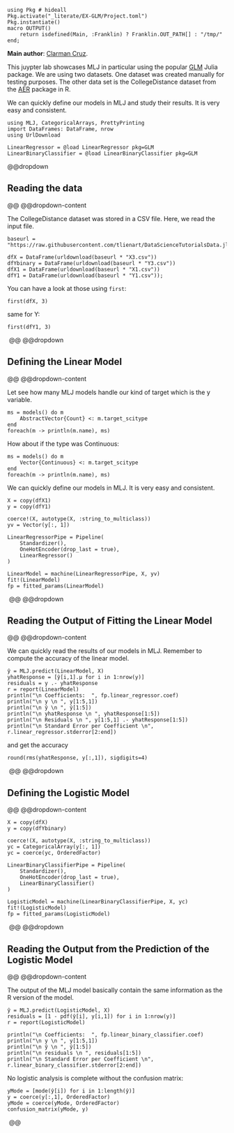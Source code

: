<!--This file was generated, do not modify it.-->
````julia:ex1
using Pkg # hideall
Pkg.activate("_literate/EX-GLM/Project.toml")
Pkg.instantiate()
macro OUTPUT()
    return isdefined(Main, :Franklin) ? Franklin.OUT_PATH[] : "/tmp/"
end;
````

**Main author**: [Clarman Cruz](https://github.com/drcxcruz).

This juypter lab showcases MLJ in particular using the popular [GLM](https://github.com/JuliaStats/GLM.jl) Julia package. We are using two datasets.  One dataset was created manually for testing purposes.  The other data set is the CollegeDistance dataset from the [AER](https://cran.r-project.org/web/packages/AER/index.html) package in R.

We can quickly define our models in MLJ and study their results.  It is very easy and consistent.

````julia:ex2
using MLJ, CategoricalArrays, PrettyPrinting
import DataFrames: DataFrame, nrow
using UrlDownload

LinearRegressor = @load LinearRegressor pkg=GLM
LinearBinaryClassifier = @load LinearBinaryClassifier pkg=GLM
````

@@dropdown
## Reading the data
@@
@@dropdown-content

The CollegeDistance dataset was stored in a CSV file.  Here, we read the input file.

````julia:ex3
baseurl = "https://raw.githubusercontent.com/tlienart/DataScienceTutorialsData.jl/master/data/glm/"

dfX = DataFrame(urldownload(baseurl * "X3.csv"))
dfYbinary = DataFrame(urldownload(baseurl * "Y3.csv"))
dfX1 = DataFrame(urldownload(baseurl * "X1.csv"))
dfY1 = DataFrame(urldownload(baseurl * "Y1.csv"));
````

You can have a look at those using `first`:

````julia:ex4
first(dfX, 3)
````

same for Y:

````julia:ex5
first(dfY1, 3)
````

‎
@@
@@dropdown
## Defining the Linear Model
@@
@@dropdown-content

Let see how many MLJ models handle our kind of target which is the y variable.

````julia:ex6
ms = models() do m
    AbstractVector{Count} <: m.target_scitype
end
foreach(m -> println(m.name), ms)
````

How about if the type was Continuous:

````julia:ex7
ms = models() do m
    Vector{Continuous} <: m.target_scitype
end
foreach(m -> println(m.name), ms)
````

We can quickly define our models in MLJ.  It is very easy and consistent.

````julia:ex8
X = copy(dfX1)
y = copy(dfY1)

coerce!(X, autotype(X, :string_to_multiclass))
yv = Vector(y[:, 1])

LinearRegressorPipe = Pipeline(
    Standardizer(),
    OneHotEncoder(drop_last = true),
    LinearRegressor()
)

LinearModel = machine(LinearRegressorPipe, X, yv)
fit!(LinearModel)
fp = fitted_params(LinearModel)
````

‎
@@
@@dropdown
## Reading the Output of Fitting the Linear Model
@@
@@dropdown-content

We can quickly read the results of our models in MLJ.  Remember to compute the accuracy of the linear model.

````julia:ex9
ŷ = MLJ.predict(LinearModel, X)
yhatResponse = [ŷ[i,1].μ for i in 1:nrow(y)]
residuals = y .- yhatResponse
r = report(LinearModel)
println("\n Coefficients:  ", fp.linear_regressor.coef)
println("\n y \n ", y[1:5,1])
println("\n ŷ \n ", ŷ[1:5])
println("\n yhatResponse \n ", yhatResponse[1:5])
println("\n Residuals \n ", y[1:5,1] .- yhatResponse[1:5])
println("\n Standard Error per Coefficient \n", r.linear_regressor.stderror[2:end])
````

and get the accuracy

````julia:ex10
round(rms(yhatResponse, y[:,1]), sigdigits=4)
````

‎
@@
@@dropdown
## Defining the Logistic Model
@@
@@dropdown-content

````julia:ex11
X = copy(dfX)
y = copy(dfYbinary)

coerce!(X, autotype(X, :string_to_multiclass))
yc = CategoricalArray(y[:, 1])
yc = coerce(yc, OrderedFactor)

LinearBinaryClassifierPipe = Pipeline(
    Standardizer(),
    OneHotEncoder(drop_last = true),
    LinearBinaryClassifier()
)

LogisticModel = machine(LinearBinaryClassifierPipe, X, yc)
fit!(LogisticModel)
fp = fitted_params(LogisticModel)
````

‎
@@
@@dropdown
## Reading the Output from the Prediction of the Logistic Model
@@
@@dropdown-content

The output of the MLJ model basically contain the same information as the R version of the model.

````julia:ex12
ŷ = MLJ.predict(LogisticModel, X)
residuals = [1 - pdf(ŷ[i], y[i,1]) for i in 1:nrow(y)]
r = report(LogisticModel)

println("\n Coefficients:  ", fp.linear_binary_classifier.coef)
println("\n y \n ", y[1:5,1])
println("\n ŷ \n ", ŷ[1:5])
println("\n residuals \n ", residuals[1:5])
println("\n Standard Error per Coefficient \n", r.linear_binary_classifier.stderror[2:end])
````

No logistic analysis is complete without the confusion matrix:

````julia:ex13
yMode = [mode(ŷ[i]) for i in 1:length(ŷ)]
y = coerce(y[:,1], OrderedFactor)
yMode = coerce(yMode, OrderedFactor)
confusion_matrix(yMode, y)
````

‎
@@

